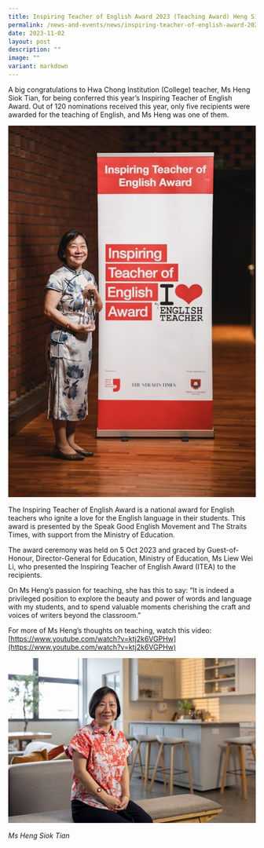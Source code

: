 ```yaml
---
title: Inspiring Teacher of English Award 2023 (Teaching Award) Heng Siok Tian
permalink: /news-and-events/news/inspiring-teacher-of-english-award-2023-heng-siok-tian/
date: 2023-11-02
layout: post
description: ""
image: ""
variant: markdown
---
```

A big congratulations to Hwa Chong Institution (College) teacher, Ms Heng Siok Tian, for being conferred this year’s Inspiring Teacher of English Award. Out of 120 nominations received this year, only five recipients were awarded for the teaching of English, and Ms Heng was one of them.

![](/images/ITEA_2023_P1.jpg)

The Inspiring Teacher of English Award is a national award for English teachers who ignite a love for the English language in their students. This award is presented by the Speak Good English Movement and The Straits Times, with support from the Ministry of Education.

The award ceremony was held on 5 Oct 2023 and graced by Guest-of-Honour, Director-General for Education, Ministry of Education, Ms Liew Wei Li, who presented the Inspiring Teacher of English Award (ITEA) to the recipients. 

On Ms Heng’s passion for teaching, she has this to say: “It is indeed a privileged position to explore the beauty and power of words and language with my students, and to spend valuable moments cherishing the craft and voices of writers beyond the classroom.”

For more of Ms Heng’s thoughts on teaching, watch this video: [https://www.youtube.com/watch?v=ktj2k6VGPHw](https://www.youtube.com/watch?v=ktj2k6VGPHw)

![](/images/ITEA_2023_P2.jpg)

_Ms Heng Siok Tian_